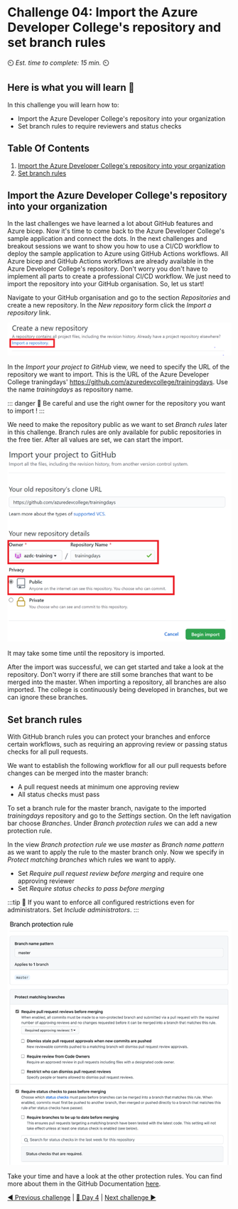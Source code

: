 # Challenge 04: Import the Azure Developer College's repository and set branch rules

⏲️ *Est. time to complete: 15 min.* ⏲️

## Here is what you will learn 🎯

In this challenge you will learn how to:

- Import the Azure Developer College's repository into your organization
- Set branch rules to require reviewers and status checks


## Table Of Contents

1. [Import the Azure Developer College's repository into your organization](#import-the-azure-developer-colleges-repository-into-your-organization)
2. [Set branch rules](#set-branch-rules)


## Import the Azure Developer College's repository into your organization

In the last challenges we have learned a lot about GitHub features and Azure bicep. Now it's time to come back to the Azure Developer College's sample application and connect the dots. In the next challenges and breakout sessions we want to show you how to use a CI/CD workflow to deploy the sample application to Azure using GitHub Actions workflows. All Azure bicep and GitHub Actions workflows are already available in the Azure Developer College's repository. Don't worry you don't have to implement all parts to create a professional CI/CD workflow. We just need to import the repository into your GitHub organisation. So, let us start!

Navigate to your GitHub organisation and go to the section _Repositories_ and create a new repository. In the _New repository_ form click the _Import a repository_ link.

![GitHub import repository](./images/gh-import-repo.png)

In the _Import your project to GitHub_ view, we need to specify the URL of the repository we want to import. 
This is the URL of the Azure Developer College traningdays' https://github.com/azuredevcollege/trainingdays. 
Use the name _trainingdays_ as repository name.

::: danger
🛑 Be careful and use the right owner for the repository you want to import !
:::

We need to make the repository public as we want to set _Branch rules_ later in this challenge. Branch rules are only available for public repositories in the free tier.
After all values are set, we can start the import.

![GitHub import repository view](./images/gh-import-repo-view.png)

It may take some time until the repository is imported. 

After the import was successful, we can get started and take a look at the repository. 
Don't worry if there are still some branches that want to be merged into the master. 
When importing a repository, all branches are also imported. The college is continuously being developed in branches, 
but we can ignore these branches. 

## Set branch rules

With GitHub branch rules you can protect your branches and enforce certain workflows, such as requiring an approving review 
or passing status checks for all pull requests.

We want to establish the following workflow for all our pull requests before changes can be merged into the master branch:
  - A pull request needs at minimum one approving review
  - All status checks must pass

To set a branch rule for the master branch, navigate to the imported _trainingdays_ repository and go to the _Settings_ section. On the left navigation bar choose _Branches_. Under _Branch protection rules_ we can add a new protection rule.

In the view _Branch protection rule_ we use *master* as _Branch name pattern_ as we want to apply the rule to the master branch only.
Now we specify in _Protect matching branches_ which rules we want to apply. 
- Set _Require pull request review before merging_ and require one approving reviewer
- Set _Require status checks to pass before merging_

:::tip
📝 If you want to enforce all configured restrictions even for administrators. Set _Include administrators_.
:::

![GitHub branch protection rules](./images/gh-branch-protection-rules.png)


Take your time and have a look at the other protection rules. You can find more about them in the GitHub Documentation [here](https://docs.github.com/en/github/administering-a-repository/defining-the-mergeability-of-pull-requests/about-protected-branches).

[◀ Previous challenge](./03-challenge-bicep.md) | [🔼 Day 4](../README.md) | [Next challenge ▶](./05-challenge-common-cicd.md)